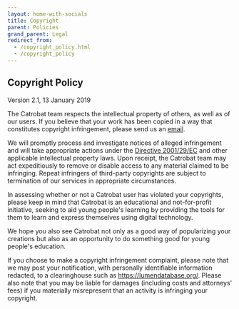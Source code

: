 ```yaml
---
layout: home-with-socials
title: Copyright
parent: Policies
grand_parent: Legal
redirect_from:
  - /copyright_policy.html
  - /copyright_policy
---
```


## Copyright Policy

Version 2.1, 13 January 2019

The Catrobat team respects the intellectual property of others, as well as of our users. If you believe that your work has been copied in a way that constitutes copyright infringement, please send us an <a href="mailto:webmaster@catrobat.org?subject=Copyright policy">email</a>.

We will promptly process and investigate notices of alleged infringement and will take appropriate actions under the <a href="https://eur-lex.europa.eu/LexUriServ/LexUriServ.do?uri=CELEX:32001L0029:EN:HTML">Directive 2001/29/EC</a> and other applicable intellectual property laws. Upon receipt, the Catrobat team may act expeditiously to remove or disable access to any material claimed to be infringing. Repeat infringers of third-party copyrights are subject to termination of our services in appropriate circumstances.

In assessing whether or not a Catrobat user has violated your copyrights, please keep in mind that Catrobat is an educational and not-for-profit initiative, seeking to aid young people's learning by providing the tools for them to learn and express themselves using digital technology.

We hope you also see Catrobat not only as a good way of popularizing your creations but also as an opportunity to do something good for young people's education.

If you choose to make a copyright infringement complaint, please note that we may post your notification, with personally identifiable information redacted, to a clearinghouse such as <a href="https://lumendatabase.org/">https://lumendatabase.org/</a>. Please also note that you may be liable for damages (including costs and attorneys' fees) if you materially misrepresent that an activity is infringing your copyright.
